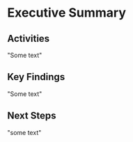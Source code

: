 # Executive Summary

## Activities
"Some text"

## Key Findings
"Some text"

## Next Steps
"some text"


